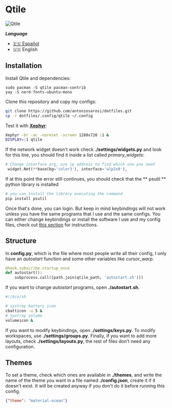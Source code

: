 # Qtile

![Qtile](../../.screenshots/qtile.png)

***Language***
- [🇪🇸 Español](./README.es.md)
- 🇺🇸 English

## Installation

Install Qtile and dependencies:

```
sudo pacman -S qtile pacman-contrib
yay -S nerd-fonts-ubuntu-mono
```

Clone this repository and copy my configs:

```bash
git clone https://github.com/antoniosarosi/dotfiles.git
cp -r dotfiles/.config/qtile ~/.config
```

Test it with **[Xephyr](https://wiki.archlinux.org/index.php/Xephyr)**:

```bash
Xephyr -br -ac -noreset -screen 1280x720 :1 &
DISPLAY=:1 qtile
```

If the network widget doesn't work check **./settings/widgets.py** and look for
this line, you should find it inside a list called *primary_widgets*:

```python
# Change interface arg, use ip address to find which one you need
 widget.Net(**base(bg='color3'), interface='wlp2s0'),
```

If at this point the error still continues, you should check that the ** psutil ** python library is installed

```python
# you can install the library executing the command
pip install psutil
```


Once that's done, you can login. But keep in mind keybindings will not work
unless you have the same programs that I use and the same configs. You can
either change keybindings or install the software I use and my config files,
check out [this section](https://github.com/antoniosarosi/dotfiles#keybindings)
for instructions.

## Structure

In **config.py**, which is the file where most people write all their config,
I only have an *autostart* function and some other variables like
*cursor_warp*.

```python
@hook.subscribe.startup_once
def autostart():
    subprocess.call([path.join(qtile_path, 'autostart.sh')])
```

If you want to change *autostart* programs, open  **./autostart.sh**.

```bash
#!/bin/sh

# systray battery icon
cbatticon -u 5 &
# systray volume
volumeicon &
```

If you want to modify keybindings, open **./settings/keys.py**. To modify
workspaces, use **./settings/groups.py**. Finally, if you want to add more
layouts, check **./settings/layouts.py**, the rest of files don't need any
configuration.

## Themes

To set a theme, check which ones are available in **./themes**, and write
the name of the theme you want in a file named **./config.json**, create it if
it doesn't exist. It will be created anyway if you don't do it before running
this config.

```json
{"theme": "material-ocean"}
